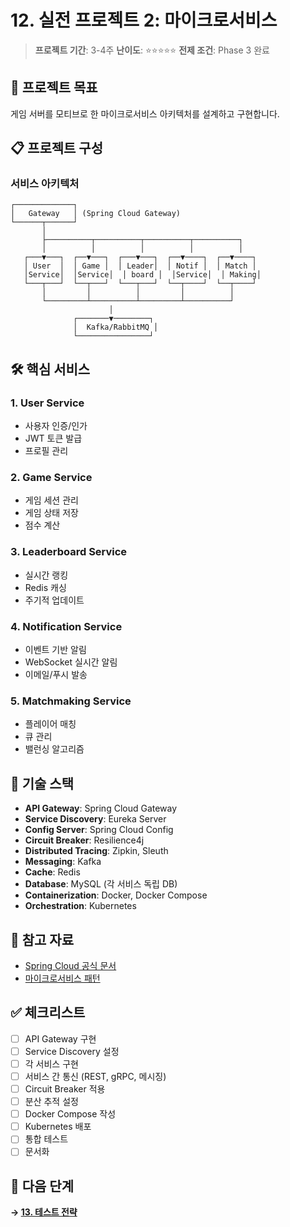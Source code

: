 # 12. 실전 프로젝트 2: 마이크로서비스

> **프로젝트 기간**: 3-4주
> **난이도**: ⭐⭐⭐⭐⭐
> **전제 조건**: Phase 3 완료

## 🎯 프로젝트 목표

게임 서버를 모티브로 한 마이크로서비스 아키텍처를 설계하고 구현합니다.

## 📋 프로젝트 구성

### 서비스 아키텍처

```
┌─────────────┐
│   Gateway   │ (Spring Cloud Gateway)
└──────┬──────┘
       │
       ├──────────┬──────────┬──────────┬──────────┐
       │          │          │          │          │
   ┌───▼───┐  ┌──▼───┐  ┌───▼───┐  ┌──▼────┐  ┌──▼────┐
   │ User  │  │ Game │  │ Leader│  │ Notif │  │ Match │
   │Service│  │Service│  │ board │  │Service│  │ Making│
   └───┬───┘  └──┬───┘  └───┬───┘  └──┬────┘  └──┬────┘
       │         │          │         │          │
       └─────────┴──────────┴─────────┴──────────┘
                      │
              ┌───────▼────────┐
              │  Kafka/RabbitMQ │
              └────────────────┘
```

## 🛠 핵심 서비스

### 1. User Service
- 사용자 인증/인가
- JWT 토큰 발급
- 프로필 관리

### 2. Game Service
- 게임 세션 관리
- 게임 상태 저장
- 점수 계산

### 3. Leaderboard Service
- 실시간 랭킹
- Redis 캐싱
- 주기적 업데이트

### 4. Notification Service
- 이벤트 기반 알림
- WebSocket 실시간 알림
- 이메일/푸시 발송

### 5. Matchmaking Service
- 플레이어 매칭
- 큐 관리
- 밸런싱 알고리즘

## 🔧 기술 스택

- **API Gateway**: Spring Cloud Gateway
- **Service Discovery**: Eureka Server
- **Config Server**: Spring Cloud Config
- **Circuit Breaker**: Resilience4j
- **Distributed Tracing**: Zipkin, Sleuth
- **Messaging**: Kafka
- **Cache**: Redis
- **Database**: MySQL (각 서비스 독립 DB)
- **Containerization**: Docker, Docker Compose
- **Orchestration**: Kubernetes

## 📖 참고 자료

- [Spring Cloud 공식 문서](https://spring.io/projects/spring-cloud)
- [마이크로서비스 패턴](https://microservices.io/patterns/index.html)

## ✅ 체크리스트

- [ ] API Gateway 구현
- [ ] Service Discovery 설정
- [ ] 각 서비스 구현
- [ ] 서비스 간 통신 (REST, gRPC, 메시징)
- [ ] Circuit Breaker 적용
- [ ] 분산 추적 설정
- [ ] Docker Compose 작성
- [ ] Kubernetes 배포
- [ ] 통합 테스트
- [ ] 문서화

## 🚀 다음 단계

**→ [13. 테스트 전략](../13-testing-strategy/)**
